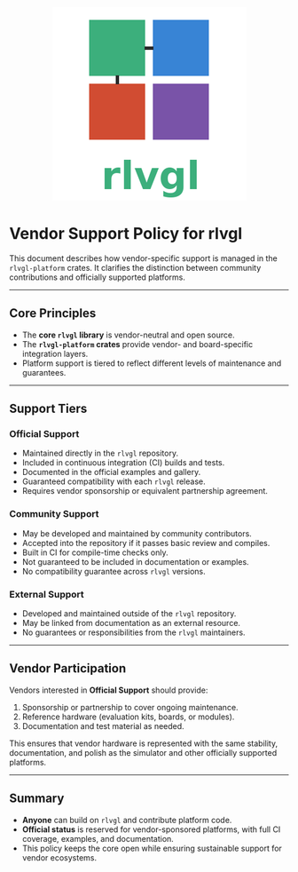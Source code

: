 <!--
platform/README-VENDOR.md - Policy for vendor-specific platform support.
-->
<p align="center">
  <img src="../rlvgl-logo.png" alt="rlvgl" />
</p>

# Vendor Support Policy for rlvgl

This document describes how vendor-specific support is managed in the `rlvgl-platform` crates.
It clarifies the distinction between community contributions and officially supported platforms.

---

## Core Principles

- The **core `rlvgl` library** is vendor-neutral and open source.  
- The **`rlvgl-platform` crates** provide vendor- and board-specific integration layers.  
- Platform support is tiered to reflect different levels of maintenance and guarantees.

---

## Support Tiers

### Official Support
- Maintained directly in the `rlvgl` repository.  
- Included in continuous integration (CI) builds and tests.  
- Documented in the official examples and gallery.  
- Guaranteed compatibility with each `rlvgl` release.  
- Requires vendor sponsorship or equivalent partnership agreement.

### Community Support
- May be developed and maintained by community contributors.  
- Accepted into the repository if it passes basic review and compiles.  
- Built in CI for compile-time checks only.  
- Not guaranteed to be included in documentation or examples.  
- No compatibility guarantee across `rlvgl` versions.

### External Support
- Developed and maintained outside of the `rlvgl` repository.  
- May be linked from documentation as an external resource.  
- No guarantees or responsibilities from the `rlvgl` maintainers.

---

## Vendor Participation

Vendors interested in **Official Support** should provide:
1. Sponsorship or partnership to cover ongoing maintenance.  
2. Reference hardware (evaluation kits, boards, or modules).  
3. Documentation and test material as needed.  

This ensures that vendor hardware is represented with the same stability, documentation, and polish as the simulator and other officially supported platforms.

---

## Summary

- **Anyone** can build on `rlvgl` and contribute platform code.  
- **Official status** is reserved for vendor-sponsored platforms, with full CI coverage, examples, and documentation.  
- This policy keeps the core open while ensuring sustainable support for vendor ecosystems.

